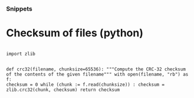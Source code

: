 ### Snippets


# Checksum of files (python)
<code>
import zlib

def crc32(filename, chunksize=65536):
    """Compute the CRC-32 checksum of the contents of the given filename"""
    with open(filename, "rb") as f:
        checksum = 0
        while (chunk := f.read(chunksize)) :
            checksum = zlib.crc32(chunk, checksum)
        return checksum
</code>
